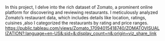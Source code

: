 In this project, I delve into the rich dataset of Zomato, a prominent online platform for discovering and reviewing restaurants. I meticulously analyzed Zomato’s restaurant data, which includes details like location, ratings, cuisines ,also I categorized the restaurants by rating and price ranges.
https://public.tableau.com/views/Zomato_17094015418740/ZOMATOVISUALIZATION?:language=en-US&:sid=&:display_count=n&:origin=viz_share_link
